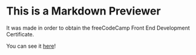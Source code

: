 # This is a Markdown Previewer

It was made in order to obtain the freeCodeCamp Front End Development Certificate.

You can see it [here](https://paulobayer.github.io/markdown-previewer/)!